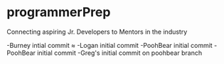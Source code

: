 # programmerPrep
Connecting aspiring Jr. Developers to Mentors in the industry

-Burney intial commit  ≈
-Logan initial commit
-PoohBear initial commit
-PoohBear initial commit 
-Greg's initial commit
on poohbear branch
